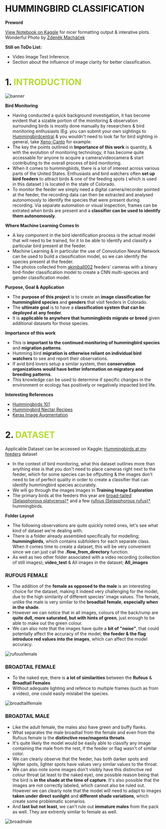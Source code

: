#  **HUMMINGBIRD CLASSIFICATION**
**Preword**

[View Notebook on Kaggle](https://www.kaggle.com/shtrausslearning/hummingbird-classification-with-cnn) for nicer formatting output & interative plots.
Wonderful Photo by [Zdeněk Macháček](https://unsplash.com/@zmachacek)

**Still on ToDo List:**
- Video Image Test Inference.
- Section about the influence of image clarity for better classification.

# 1. <span style='color:#B6DA32 '> INTRODUCTION </span>

![banner](https://images-wixmp-ed30a86b8c4ca887773594c2.wixmp.com/f/8cc1eeaa-4046-4c4a-ae93-93d656f68688/dehie0n-a2e641c6-af9a-47cf-832c-8015e86b7347.jpg?token=eyJ0eXAiOiJKV1QiLCJhbGciOiJIUzI1NiJ9.eyJzdWIiOiJ1cm46YXBwOiIsImlzcyI6InVybjphcHA6Iiwib2JqIjpbW3sicGF0aCI6IlwvZlwvOGNjMWVlYWEtNDA0Ni00YzRhLWFlOTMtOTNkNjU2ZjY4Njg4XC9kZWhpZTBuLWEyZTY0MWM2LWFmOWEtNDdjZi04MzJjLTgwMTVlODZiNzM0Ny5qcGcifV1dLCJhdWQiOlsidXJuOnNlcnZpY2U6ZmlsZS5kb3dubG9hZCJdfQ.CnD5mRUqdz93URXVhEPqPNQLlY5U4bq-uDVWCZ2Bn4g)

<b>Bird Monitoring </b>

- Having conducted a quick background investigation, it has become evident that a sizable portion of the monitoring & observation surrounding birds is mostly done manually by researchers & bird monitoring enthusiasts (Eg. you can submit your own sightings to [Hummingbirdcentral](https://www.hummingbirdcentral.com/) & you wouldn't need to look far for bird sighting in general, take [Xeno-Canto](https://www.xeno-canto.org/) for example.
- The key the points outlined in <b>Importance of this work</b> is quantity, & with the evolution of monitoring technology, it has become quite accessable for anyone to acquire a camera/videocamera & start contributing to the overall process of bird monitoring.
- When it comes to hummingbirds, there is a lot of interest across various parts of the United States. Enthusiasts and bird watchers often <b>set up bird feeders</b> to attract birds & one of the feeding spots ( which is used in this dataset ) is located in the state of Colorado.
- To monitor the feeder we simply need a digital camera/recorder pointed at the feeder, the recording data can then be extracted and analysed autonomously to identify the species that were present during recording. Via separate automation or visual inspection, frames can be extrated when birds are present and a <b>classifier can be used to identify them autonomously</b>.

<b>Where Machine Learning Comes In</b>
- A key component in the bird identification process is the actual model that will need to be trained, for it to be able to identify and classify a particular bird present at the feeder.
- Machine Learning & in particular the use of Convolution Neural Network can be used to build a classification model, so we can identify the species present at the feeder.
- The photos collected from [akimball002](https://www.kaggle.com/akimball002) feeders' cameras with a binary bird-finder classification model to create a CNN multi-species and gender classification model. 

<b>Purpose, Goal & Application</b>

- The <b>purpose of this project</b> is to create an <b>image classification for hummingbird species</b> and <b>genders</b> that visit feeders in Colorado. 
- The <b>ultimate goal</b> is to have a <b>classification system that can be deployed at any feeder</b>. 
- It is <b>applicable to anywhere that hummingbirds migrate or breed</b> given additional datasets for those species. 

<b>Importance of this work</b>

- This is <b>important to the continued monitoring of hummingbird species</b> and <b>migration patterns</b>. 
- Humming bird <b>migration is otherwise reliant on individual bird watchers</b> to see and report their observations. 
- If avid bird lovers setup a similar system, then <b>conservation organizations would have better information on migratory and breeding patterns</b>. 
- This knowledge can be used to determine if specific changes in the environment or ecology has positively or negatively impacted bird life.

<b>Interesting References</b>
- [Hummingbirds 101](https://www.perkypet.com/advice/hummingbirds-101)
- [Hummingbird Nectar Recipes](https://nationalzoo.si.edu/migratory-birds/hummingbird-nectar-recipe)
- [Keras Image Augmentation](https://www.tensorflow.org/tutorials/images/data_augmentation)

# 2. <span style='color:#B6DA32 '>DATASET </span>

Applicable Dataset can be accessed on Kaggle; [Hummingbirds at my feeders](https://www.kaggle.com/akimball002/hummingbirds-at-my-feeders) dataset

- In the context of bird monitoring, what this dataset outlines more than anything else is that you don't need to place cameras right next to the feeder, which for some species can be offputting & the images don't need to be of perfect quality in order to create a classifier that can identify hummingbird species accurately.
- We will go through the images images in <b>Training Image Exploration</b>
- The primary birds at the feeders this year are [broad-tailed (Selasphorous platycerus)*](https://www.allaboutbirds.org/guide/Broad-tailed_Hummingbird/id ) and a few [rufous (Selasphorous rufus)*](https://www.allaboutbirds.org/guide/Rufous_Hummingbird/) hummingbirds</b>.

<b>Folder Layout</b>
- The following observations are quite quickly noted ones, let's see what kind of dataset we're dealing with.
- There is a folder already assembled specifically for modelling; <b>hummingbirds</b>, which contains subfolders for each separate class. When it comes time to create a dataset, this will be very convenient since we can just call the <b>.flow_from_directory</b> function.
- As well as two other folder associated with a video recording (collection of still images); <b>video_test</b> & All images in the dataset; <b>All_images</b>

### RUFOUS FEMALE
- The addition of the <b>female as opposed to the male</b> is an interesting choice for the dataset, making it indeed very challenging for the model, due to the high similarity of different species' image values. The female, unlike the male is very similar to the <b>broadtail female</b>, <b>especially when in the shade</b>. 
- However we can notice that in all images, colours of the back/rump are <b>quite dull, more saturated, but with hints of green</b>, just enough to be able to make out the green colour.
- We can also note that the images have quite a <b>bit of "noise"</b>, that could potentally affect the accuracy of the model; <b>the feeder & the flag introduce red values into the images</b>, which can affect the model accuracy.

![rufousfemale](https://www.kaggleusercontent.com/kf/60030590/eyJhbGciOiJkaXIiLCJlbmMiOiJBMTI4Q0JDLUhTMjU2In0..c5xGz3aVDoKVE-KKZHD0Zg.CJ_XkfwO7Qv1yB97VnBKKwRAiUmci3Zm6pHNca6eoq6Lt15rA3rsaMovWvNy87BX1gqF6OiG0Nh3FHrEdwCnS6-m09cXI3b50Zi8jUsT5oL2uzSXtroncQkqoJ8DkqOjiP9DUEmKv7kmfz8ZLB-NuE4pMhvaGWp_rFd7CkmuIuw4sgxxYmww-3oDXjUeh3M2RdXo56VsixIWQ70v3SmUhyumwO8r9cwA7GmtfKWHAh7HwKj4CZraWIKj22Pb-57Mxf5nsweEaZ4lXBSg5neaFT1RFUHrJAmTFP1IBUicYpyhRkUaynFVZv9uhT5BFhiRSUdKO0gVk4krC1IBjhJyysFSBlnA2jodLAI-bj09S9M8jCqagj4flcrcS2S5N0H6FrpcQ3w2Jbx83nB0dOH0MPXeMb29zbRKabStZ7tEBNgjxx2cNPCXjgvBgwlXGMFbKVISOl_Vj3-QCXgnQTnTRGc4a5KQnh7BjcSxea4zKWGqvrOvO4Jd878e-vjC7wGgSefOzbsozjfAT-u6KV0cCoSyUphB_wGBvxQn_NC7lSp8lgxL-a7w39j85VqwYCmcJviPQzuQgruQc7P56d0y0kI9lG52bVQt8a1bwrW6_TKfSCWi-cc_A2giKGMFEIHhSDh9y5FHrUS7h1kd2LHEh74I6lZPeTqiqksKyzkNehECPs74ivvO_GbPAJuZleyc.wusxoF0JChbN5Idwy55TwQ/__results___files/__results___8_0.png)

### BROADTAIL FEMALE
- To the naked eye, there is <b>a lot of similarities</b> between the <b>Rufous</b> & <b>Broadtail Females</b>
- Without adequate lighting and refence to multiple frames (such as from a video), one could easily mislabel the species.

![broadtailfemale](https://www.kaggleusercontent.com/kf/60030590/eyJhbGciOiJkaXIiLCJlbmMiOiJBMTI4Q0JDLUhTMjU2In0..0XOR6kqt0vE6xrTK69Z_cA.9DbKVFZM1Ji7Xt-MKO5nD7rK2Ku8BjqbN1s2THw3-FNyo5ksb545zBMb6YgpnQrSTVjh8LIyJV8Tp1KmQDMY4F2y2C8LxBM3Rm7QTMjeAifIrCRJYVTWXbw0fcIWvGfBX2G7giX4QLJlMFzk6A4IjOvTGkYhkWnnSAHVo0u9LYqsHwEyMfUrXmU1PDrX6y6kzQkYQPH46flskjFXGBTF1SNkEwkyiAvyu9I51WIroCYg24z0OoIU9Xq1h1T2Ts55fa8SqC-iavJAYhFvTfwuxfU63VRfhwhji8p_zW5TB5nIolC89HimiUdSiI4pNUVb-ZdKcqESMzPQh5GqfdFr4-OUT_jNB8oyH_zkpS54dARN-F-PIGzZzZVNErfILvZ6NL6yg0339UM5G4o3ghnetfsu9tzoRSEYBpDAqrjNJkr4_ic8P4P47KCSntvay_faoY062ueBXVwayf8BbBRkoBsRF9XE55PJW-yqyhidUniOctSkus-lFzLkiFo6OjiCDgHnoSaG5ddfV_4E0fiHY4xZ7YL0ZwULYSE424exS8F3r38rHvDYn47SQ069N4ZmOAHEAy2Ihhxnr8nif-vy-1A2vADz3-MVxIpLwQlmgLu14I9oXga8SnttYcod_ks8__b1XR3r7dZFJmrsA2bvPOwY_p9_-jYCtIuC3BRQrSuRClEORrKMAcDPNf1UOjpZ.rPXCcUJtUYAVkbsaXqDKmw/__results___files/__results___10_0.png)

### BROADTAIL MALE
- Like the adult female, the males also have green and buffy flanks.
- What separates the male broadtail from the female and even from the Rufous female is the **distinctive rose/magenta throats**.
- It's quite likely the model would be easily able to classify any image containing the male from the rest, if the feeder or flag wasn't of similar color.
- We can clearly observe that the feeder, has both darker spots and lighter spots, lighter spots have values very similar values to the throat.
- We can also note some images don't visibly have this distinctive red colour throat (at least to the naked eye), one possible reason being that the bird is <b>in the shade at the time of capture</b>. It's also possible that the images are not correctly labeled, which cannot also be ruled out. However we can clearly note that the model will need to adapt to images <b>taken under direct sunlight</b> and <b>different shade variations</b>, which create some problematic scenarios.
- And <b>last but not least</b>, we can't rule out <b>immature males</b> from the pack as well. They are extremly similar to female as well.

![broadmale](https://www.kaggleusercontent.com/kf/60030590/eyJhbGciOiJkaXIiLCJlbmMiOiJBMTI4Q0JDLUhTMjU2In0..0XOR6kqt0vE6xrTK69Z_cA.9DbKVFZM1Ji7Xt-MKO5nD7rK2Ku8BjqbN1s2THw3-FNyo5ksb545zBMb6YgpnQrSTVjh8LIyJV8Tp1KmQDMY4F2y2C8LxBM3Rm7QTMjeAifIrCRJYVTWXbw0fcIWvGfBX2G7giX4QLJlMFzk6A4IjOvTGkYhkWnnSAHVo0u9LYqsHwEyMfUrXmU1PDrX6y6kzQkYQPH46flskjFXGBTF1SNkEwkyiAvyu9I51WIroCYg24z0OoIU9Xq1h1T2Ts55fa8SqC-iavJAYhFvTfwuxfU63VRfhwhji8p_zW5TB5nIolC89HimiUdSiI4pNUVb-ZdKcqESMzPQh5GqfdFr4-OUT_jNB8oyH_zkpS54dARN-F-PIGzZzZVNErfILvZ6NL6yg0339UM5G4o3ghnetfsu9tzoRSEYBpDAqrjNJkr4_ic8P4P47KCSntvay_faoY062ueBXVwayf8BbBRkoBsRF9XE55PJW-yqyhidUniOctSkus-lFzLkiFo6OjiCDgHnoSaG5ddfV_4E0fiHY4xZ7YL0ZwULYSE424exS8F3r38rHvDYn47SQ069N4ZmOAHEAy2Ihhxnr8nif-vy-1A2vADz3-MVxIpLwQlmgLu14I9oXga8SnttYcod_ks8__b1XR3r7dZFJmrsA2bvPOwY_p9_-jYCtIuC3BRQrSuRClEORrKMAcDPNf1UOjpZ.rPXCcUJtUYAVkbsaXqDKmw/__results___files/__results___12_0.png)
